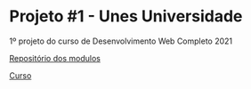 # Projeto #1 - Unes Universidade

1º projeto do curso de Desenvolvimento Web Completo 2021

[Repositório dos modulos](https://github.com/abraaobb/desenvolvimento-web-2020)

[Curso](https://www.udemy.com/course/web-completo/)